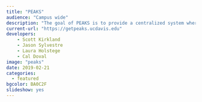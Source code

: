 ```yaml
---
title: "PEAKS"
audience: "Campus wide"
description: "The goal of PEAKS is to provide a centralized system where teams can plan and track their most critical resources, enabling them to answer difficult questions like exactly which keys and computers are assigned to a specific person, when they acknowledged receipt of those items, what rooms they can access with those keys, and much, much more."
current-url: "https://getpeaks.ucdavis.edu"
developers:
    - Scott Kirkland
    - Jason Sylvestre
    - Laura Holstege
    - Cal Doval
image: "peaks"
date: 2019-02-21
categories:
  - featured
bgcolor: BA0C2F
slideshow: yes
---
```

